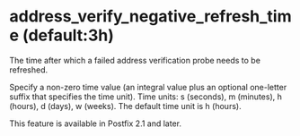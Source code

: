 # address_verify_negative_refresh_time (default:3h) 


The time after which a failed address verification probe needs to
be refreshed.


 Specify a non-zero time value (an integral value plus an optional
one-letter suffix that specifies the time unit).  Time units: s
(seconds), m (minutes), h (hours), d (days), w (weeks).
The default time unit is h (hours).  


This feature is available in Postfix 2.1 and later.




